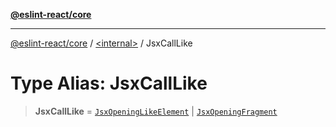 [**@eslint-react/core**](../../README.md)

***

[@eslint-react/core](../../README.md) / [\<internal\>](../README.md) / JsxCallLike

# Type Alias: JsxCallLike

> **JsxCallLike** = [`JsxOpeningLikeElement`](JsxOpeningLikeElement.md) \| [`JsxOpeningFragment`](../interfaces/JsxOpeningFragment.md)
